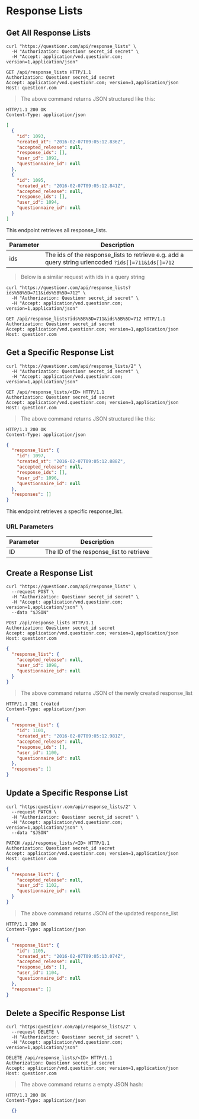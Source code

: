 # Response Lists

## Get All Response Lists

```shell
curl "https://questionr.com/api/response_lists" \
  -H "Authorization: Questionr secret_id secret" \
  -H "Accept: application/vnd.questionr.com; version=1,application/json"
```

```http
GET /api/response_lists HTTP/1.1
Authorization: Questionr secret_id secret
Accept: application/vnd.questionr.com; version=1,application/json
Host: questionr.com
```

> The above command returns JSON structured like this:

```http
HTTP/1.1 200 OK
Content-Type: application/json
```
```json
[
  {
    "id": 1093,
    "created_at": "2016-02-07T09:05:12.836Z",
    "accepted_release": null,
    "response_ids": [],
    "user_id": 1092,
    "questionnaire_id": null
  },
  {
    "id": 1095,
    "created_at": "2016-02-07T09:05:12.841Z",
    "accepted_release": null,
    "response_ids": [],
    "user_id": 1094,
    "questionnaire_id": null
  }
]
```

This endpoint retrieves all response_lists.


Parameter | Description
--------- | -----------
ids | The ids of the response_lists to retrieve e.g. add a query string urlencoded `?ids[]=711&ids[]=712`

> Below is a similar request with ids in a query string

```shell
curl "https://questionr.com/api/response_lists?ids%5B%5D=711&ids%5B%5D=712" \
  -H "Authorization: Questionr secret_id secret" \
  -H "Accept: application/vnd.questionr.com; version=1,application/json"
```
```http
GET /api/response_lists?ids%5B%5D=711&ids%5B%5D=712 HTTP/1.1
Authorization: Questionr secret_id secret
Accept: application/vnd.questionr.com; version=1,application/json
Host: questionr.com
```

## Get a Specific Response List

```shell
curl "https://questionr.com/api/response_lists/2" \
  -H "Authorization: Questionr secret_id secret" \
  -H "Accept: application/vnd.questionr.com; version=1,application/json"
```

```http
GET /api/response_lists/<ID> HTTP/1.1
Authorization: Questionr secret_id secret
Accept: application/vnd.questionr.com; version=1,application/json
Host: questionr.com
```

> The above command returns JSON structured like this:

```http
HTTP/1.1 200 OK
Content-Type: application/json
```
```json
{
  "response_list": {
    "id": 1097,
    "created_at": "2016-02-07T09:05:12.888Z",
    "accepted_release": null,
    "response_ids": [],
    "user_id": 1096,
    "questionnaire_id": null
  },
  "responses": []
}
```

This endpoint retrieves a specific response_list.

### URL Parameters

Parameter | Description
--------- | -----------
ID | The ID of the response_list to retrieve



## Create a Response List



```shell
curl "https://questionr.com/api/response_lists" \
  --request POST \
  -H "Authorization: Questionr secret_id secret" \
  -H "Accept: application/vnd.questionr.com; version=1,application/json" \
  --data "$JSON"
```

```http
POST /api/response_lists HTTP/1.1
Authorization: Questionr secret_id secret
Accept: application/vnd.questionr.com; version=1,application/json
Host: questionr.com
```
```json
{
  "response_list": {
    "accepted_release": null,
    "user_id": 1098,
    "questionnaire_id": null
  }
}
```

> The above command returns JSON of the newly created response_list

```http
HTTP/1.1 201 Created
Content-Type: application/json
```
```json
{
  "response_list": {
    "id": 1101,
    "created_at": "2016-02-07T09:05:12.981Z",
    "accepted_release": null,
    "response_ids": [],
    "user_id": 1100,
    "questionnaire_id": null
  },
  "responses": []
}
```

## Update a Specific Response List



```shell
curl "https:questionr.com/api/response_lists/2" \
  --request PATCH \
  -H "Authorization: Questionr secret_id secret" \
  -H "Accept: application/vnd.questionr.com; version=1,application/json" \
  --data "$JSON"
```
```http
PATCH /api/response_lists/<ID> HTTP/1.1
Authorization: Questionr secret_id secret
Accept: application/vnd.questionr.com; version=1,application/json
Host: questionr.com
```
```json
{
  "response_list": {
    "accepted_release": null,
    "user_id": 1102,
    "questionnaire_id": null
  }
}
```

> The above command returns JSON of the updated response_list

```http
HTTP/1.1 200 OK
Content-Type: application/json
```
```json
{
  "response_list": {
    "id": 1105,
    "created_at": "2016-02-07T09:05:13.074Z",
    "accepted_release": null,
    "response_ids": [],
    "user_id": 1104,
    "questionnaire_id": null
  },
  "responses": []
}
```


## Delete a Specific Response List



```shell
curl "https:questionr.com/api/response_lists/2" \
  --request DELETE \
  -H "Authorization: Questionr secret_id secret" \
  -H "Accept: application/vnd.questionr.com; version=1,application/json"
```

```http
DELETE /api/response_lists/<ID> HTTP/1.1
Authorization: Questionr secret_id secret
Accept: application/vnd.questionr.com; version=1,application/json
Host: questionr.com
```

> The above command returns a empty JSON hash:

```http
HTTP/1.1 200 OK
Content-Type: application/json
```
```json
  {}
```

